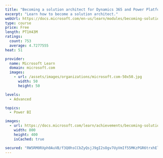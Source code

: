 ```yaml
---
title: "Becoming a solution architect for Dynamics 365 and Power Platform"
excerpt: "Learn how to become a solution architect."
webUrl: https://docs.microsoft.com/en-us/learn/modules/becoming-solution-architect/
type: course
price: Free
length: PT1H43M
ratings:
  count: 753
  average: 4.7277555
heat: 51

provider:
  name: Microsoft Learn
  domain: microsoft.com
  images:
    - url: /assets/images/organizations/microsoft.com-50x50.jpg
      width: 50
      height: 50

levels:
  - Advanced

topics:
  - Power BI

images:
  - url: https://docs.microsoft.com/learn/achievements/becoming-solution-architect-social.png
    width: 800
    height: 400
    isCached: true

secured: "RW5RM0RXph0AuVB/f3Q0hsCCbZyQsjJ9gI2sOgv7UyVmIf55MKzPGR6trxhElaUMza1APehYBD1WLt6zdWqwixaCyGDfEGiUXphFUywOROhJsu0VR6wzlQKWerhN79qYTDirQo9MxZ/7UhQnkXyl34rLK1jpoSt81i6PFR4I6mkcx6TzXScQDNtj7/nqrrh2mVbv7MYeKjQYm7P0YvaVR7ICHrEE7SlKqz4TL65rJYnvhlT1tATl6LKj6k4C746iJbXnfbuLRBHrv6GNyJyy6l5WkuI5cZpQlM3PeLpdszkgF0nckcPUt67zgGonBs+pjNQySQmdtxKKgXYUlfBGEgywrV+6HxhK3fCkaCWDeZfocyJnWTGim0lxjsTC1PvtdsiqMtM/aogYAwGMrJVnCzjVLBzkvYy+qQ0uvCJ+uew=;VDM9Httx5/DHa+O5xrmO/Q=="
---
```


